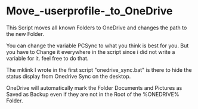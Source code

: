 # Move_-userprofile-_to_OneDrive
This Script moves all known Folders to OneDrive and changes the path to the new Folder.

You can change the variable PCSync to what you think is best for you. But you have to Change it everywhere in the script since i did not 
write a variable for it. feel free to do that.

The mklink I wrote in the first script "onedrive_sync.bat" is there to hide the status display from Onedrive Sync on the desktop.

OneDrive will automatically mark the Folder Documents and Pictures as Saved as Backup even if they are not in the Root of the %ONEDRIVE% Folder.
